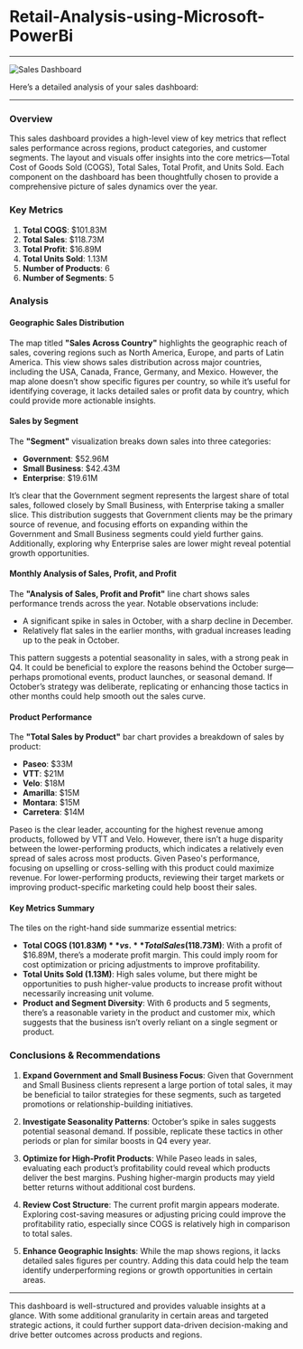 # Retail-Analysis-using-Microsoft-PowerBi

---


![Sales Dashboard](https://drive.google.com/uc?id=1sgFAzSP0S-ABIjuXrAVrevR7Eq1kW0Cx)

Here’s a detailed analysis of your sales dashboard:

---

### Overview
This sales dashboard provides a high-level view of key metrics that reflect sales performance across regions, product categories, and customer segments. The layout and visuals offer insights into the core metrics—Total Cost of Goods Sold (COGS), Total Sales, Total Profit, and Units Sold. Each component on the dashboard has been thoughtfully chosen to provide a comprehensive picture of sales dynamics over the year.

### Key Metrics
1. **Total COGS**: $101.83M
2. **Total Sales**: $118.73M
3. **Total Profit**: $16.89M
4. **Total Units Sold**: 1.13M
5. **Number of Products**: 6
6. **Number of Segments**: 5

### Analysis

#### Geographic Sales Distribution
The map titled **"Sales Across Country"** highlights the geographic reach of sales, covering regions such as North America, Europe, and parts of Latin America. This view shows sales distribution across major countries, including the USA, Canada, France, Germany, and Mexico. However, the map alone doesn’t show specific figures per country, so while it’s useful for identifying coverage, it lacks detailed sales or profit data by country, which could provide more actionable insights.

#### Sales by Segment
The **"Segment"** visualization breaks down sales into three categories:
   - **Government**: $52.96M
   - **Small Business**: $42.43M
   - **Enterprise**: $19.61M

It’s clear that the Government segment represents the largest share of total sales, followed closely by Small Business, with Enterprise taking a smaller slice. This distribution suggests that Government clients may be the primary source of revenue, and focusing efforts on expanding within the Government and Small Business segments could yield further gains. Additionally, exploring why Enterprise sales are lower might reveal potential growth opportunities.

#### Monthly Analysis of Sales, Profit, and Profit
The **"Analysis of Sales, Profit and Profit"** line chart shows sales performance trends across the year. Notable observations include:
   - A significant spike in sales in October, with a sharp decline in December.
   - Relatively flat sales in the earlier months, with gradual increases leading up to the peak in October.

This pattern suggests a potential seasonality in sales, with a strong peak in Q4. It could be beneficial to explore the reasons behind the October surge—perhaps promotional events, product launches, or seasonal demand. If October’s strategy was deliberate, replicating or enhancing those tactics in other months could help smooth out the sales curve.

#### Product Performance
The **"Total Sales by Product"** bar chart provides a breakdown of sales by product:
   - **Paseo**: $33M
   - **VTT**: $21M
   - **Velo**: $18M
   - **Amarilla**: $15M
   - **Montara**: $15M
   - **Carretera**: $14M

Paseo is the clear leader, accounting for the highest revenue among products, followed by VTT and Velo. However, there isn’t a huge disparity between the lower-performing products, which indicates a relatively even spread of sales across most products. Given Paseo's performance, focusing on upselling or cross-selling with this product could maximize revenue. For lower-performing products, reviewing their target markets or improving product-specific marketing could help boost their sales.

#### Key Metrics Summary
The tiles on the right-hand side summarize essential metrics:
   - **Total COGS ($101.83M)** vs. **Total Sales ($118.73M)**: With a profit of $16.89M, there’s a moderate profit margin. This could imply room for cost optimization or pricing adjustments to improve profitability.
   - **Total Units Sold (1.13M)**: High sales volume, but there might be opportunities to push higher-value products to increase profit without necessarily increasing unit volume.
   - **Product and Segment Diversity**: With 6 products and 5 segments, there’s a reasonable variety in the product and customer mix, which suggests that the business isn’t overly reliant on a single segment or product.

### Conclusions & Recommendations

1. **Expand Government and Small Business Focus**: Given that Government and Small Business clients represent a large portion of total sales, it may be beneficial to tailor strategies for these segments, such as targeted promotions or relationship-building initiatives.

2. **Investigate Seasonality Patterns**: October’s spike in sales suggests potential seasonal demand. If possible, replicate these tactics in other periods or plan for similar boosts in Q4 every year.

3. **Optimize for High-Profit Products**: While Paseo leads in sales, evaluating each product’s profitability could reveal which products deliver the best margins. Pushing higher-margin products may yield better returns without additional cost burdens.

4. **Review Cost Structure**: The current profit margin appears moderate. Exploring cost-saving measures or adjusting pricing could improve the profitability ratio, especially since COGS is relatively high in comparison to total sales.

5. **Enhance Geographic Insights**: While the map shows regions, it lacks detailed sales figures per country. Adding this data could help the team identify underperforming regions or growth opportunities in certain areas.

---

This dashboard is well-structured and provides valuable insights at a glance. With some additional granularity in certain areas and targeted strategic actions, it could further support data-driven decision-making and drive better outcomes across products and regions.
